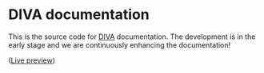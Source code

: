 # DIVA documentation

This is the source code for [DIVA](https://github.com/FraunhoferISST/diva) documentation. 
The development is in the early stage and we are continuously enhancing the documentation!

([Live preview](https://fraunhoferisst.github.io/diva-docs/))